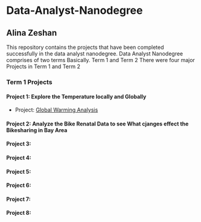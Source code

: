 # Data-Analyst-Nanodegree
## Alina Zeshan

This repository contains the projects that have been completed successfully in the data analyst nanodegree.
Data Analyst Nanodegree comprises of two terms Basically.
Term 1 and Term 2
There were four major Projects in Term 1 and Term 2
### Term 1 Projects
#### Project 1: Explore the Temperature locally and Globally
- Project: [Global Warming Analysis](https://github.com/Alinazeshan/Data-Analyst-Nanodegree/tree/master/Term%201/1.Explore%20weather%20Trends)
#### Project 2: Analyze the Bike Renatal Data to see What cjanges effect the Bikesharing in Bay Area
#### Project 3:
#### Project 4:
#### Project 5:
#### Project 6:
#### Project 7:
#### Project 8:
